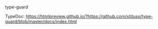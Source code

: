type-guard

TypeDoc: https://htmlpreview.github.io/?https://github.com/xtitusx/type-guard/blob/master/docs/index.html
